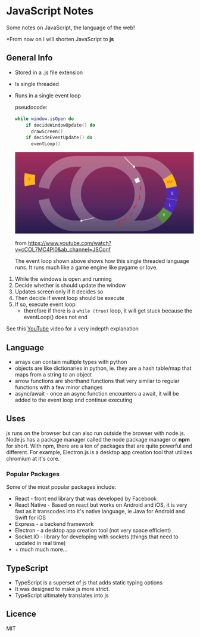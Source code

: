 # JavaScript Notes

Some notes on JavaScript, the language of the web! 

\*From now on I will shorten JavaScript to **js**

## General Info

* Stored in a .js file extension

* Is single threaded

* Runs in a single event loop

  pseudocode:

  ```lua
  while window.isOpen do
      if decideWindowUpdate() do
      	drawScreen()
      if decideEventUpdate() do
      	eventLoop()
  ```

  <img src="img/loop.jpg" alt="loop" style="zoom:50%;" />

  from https://www.youtube.com/watch?v=cCOL7MC4Pl0&ab_channel=JSConf

  The event loop shown above shows how this single threaded language runs. It runs much like a game engine like pygame or love. 

1. While the windows is open and running
2. Decide whether is should update the window 
3. Updates screen only if it decides so
4. Then decide if event loop should be execute
5. If so, execute event loop
   * therefore if there is a `while (true)` loop, it will get stuck because the eventLoop() does not end

See this [YouTube](https://www.youtube.com/watch?v=cCOL7MC4Pl0&ab_channel=JSConf) video for a very indepth explanation

## Language

* arrays can contain multiple types with python
* objects are like dictionaries in python, ie. they are a hash table/map that maps from a string to an object 
* arrow functions are shorthand functions that very similar to regular functions with a few minor changes
* async/await - once an async function encounters a await, it will be added to the event loop and continue executing 

## Uses

js runs on the browser but can also run outside the browser with node.js. Node.js has a package manager called the node package manager or **npm** for short. With npm, there are a ton of packages that are quite powerful and different. For example, Electron.js is a desktop app creation tool that utilizes chromium at it's core.

### Popular Packages

Some of the most popular packages include:

* React - front end library that was developed by Facebook
* React Native - Based on react but works on Android and iOS, it is very fast as it transcodes into it's native language, ie Java for Android and Swift for iOS
* Express - a backend framework 
* Electron - a desktop app creation tool (not very space efficient)
* Socket.IO - library for developing with sockets (things that need to updated in real time)
* \+ much much more...

## TypeScript

* TypeScript is a superset of js that adds static typing options
* It was designed to make js more strict. 
* TypeScript ultimately translates into js

## Licence

MIT